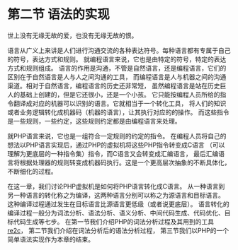 # 第二节 语法的实现

世上没有无缘无故的爱，也没有无缘无故的恨。

语言从广义上来讲是人们进行沟通交流的各种表达符号。每种语言都有专属于自己的符号，表达方式和规则。
就编程语言来说，它也是由特定的符号，特定的表达方式和规则组成。
语言的作用是沟通，不管是自然语言，还是编程语言，它们的区别在于自然语言是人与人之间沟通的工具，
而编程语言是人与机器之间的沟通渠道。相对于自然语言，编程语言的历史还非常短，
虽然编程语言是站在历史巨人的基础上创建的，但是它还很小，还是一个小孩。
它只能按编程人员所给的指令翻译成对应的机器可以识别的语言。它就相当于一个转化工具，
将人们的知识或者业务逻辑转化成机器码（机器的语言），让其执行对应的的操作。
而这些指令是一些规则，一些约定，这些规则约定都是由编程语言来处理。

就PHP语言来说，它也是一组符合一定规则的约定的指令。
在编程人员将自己的想法以PHP语言实现后，通过PHP的虚拟机将这些PHP指令转变成C语言
（可以理解为更底层的一种指令集）指令，而C语言又会转变成汇编语言，
最后汇编语言将根据处理器的规则转变成机器码执行。这是一个更高层次抽象的不断具体化，不断细化的过程。

在这一章，我们讨论PHP虚拟机是如何将PHP语言转化成C语言。
从一种语言到另一种语言的转化称之为编译，这两种语言分别可以称之为源语言和目标语言。
这种编译过程通过发生在目标语言比源语言更低级（或者说更底层）。
语言转化的编译过程一般分为词法分析、语法分析、语义分析、中间代码生成、代码优化、目标代码生成等七步。
在第一节我们介绍PHP的词法分析过程及其用到的工具[re2c](http://www.re2c.org/)，
第二节我们介绍在词法分析后的语法分析过程，
第三节我们以PHP的一个简单语法实现作为本章的结束。